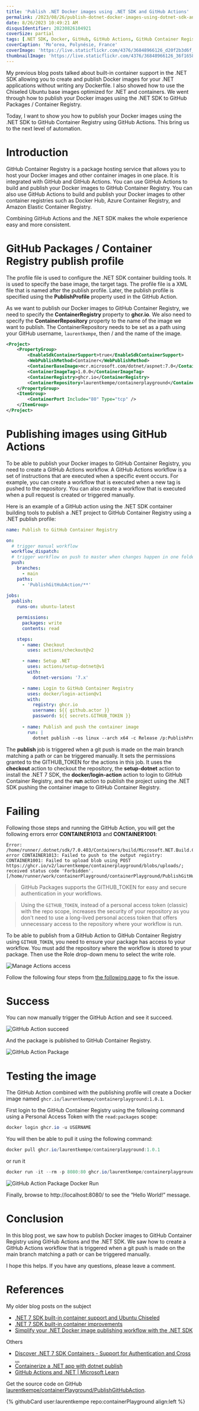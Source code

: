 ```yaml
---
title: 'Publish .NET Docker images using .NET SDK and GitHub Actions'
permalink: /2023/08/26/publish-dotnet-docker-images-using-dotnet-sdk-and-github-actions/
date: 8/26/2023 10:49:21 AM
disqusIdentifier: 20230826104921
coverSize: partial
tags: [.NET SDK, Docker, GitHub, GitHub Actions, GitHub Container Registry]
coverCaption: 'Moʻorea, Polynésie, France'
coverImage: 'https://live.staticflickr.com/4376/36848966126_d20f2b3d6f_h.jpg'
thumbnailImage: 'https://live.staticflickr.com/4376/36848966126_36f1658c9e_q.jpg'
---
```

My previous blog posts talked about built-in container support in the .NET SDK allowing you to create and publish Docker images for your .NET applications without writing any Dockerfile. I also showed how to use the Chiseled Ubuntu base images optimized for .NET and containers. We went through how to publish your Docker images using the .NET SDK to GitHub Packages / Container Registry.

Today, I want to show you how to publish your Docker images using the .NET SDK to GitHub Container Registry using GitHub Actions. This bring us to the next level of automation.
<!-- more -->
# Introduction

GitHub Container Registry is a package hosting service that allows you to host your Docker images and other container images in one place. It is integrated with GitHub and GitHub Actions. You can use GitHub Actions to build and publish your Docker images to GitHub Container Registry. You can also use GitHub Actions to build and publish your Docker images to other container registries such as Docker Hub, Azure Container Registry, and Amazon Elastic Container Registry.

Combining GitHub Actions and the .NET SDK makes the whole experience easy and more consistent.

# GitHub Packages / Container Registry publish profile

The profile file is used to configure the .NET SDK container building tools. It is used to specify the base image, the target tags. The profile file is a XML file that is named after the publish profile. Later, the publish profile is specified using the **PublishProfile** property used in the GitHub Action.

As we want to publish our Docker images to GitHub Container Registry, we need to specify the **ContainerRegistry** property to **ghcr.io**. We also need to specify the **ContainerRepository** property to the name of the image we want to publish. The ContainerRepository needs to be set as a path using your GitHub username, `laurentkempe`, then / and the name of the image.

```xml github.pubxml
<Project>
    <PropertyGroup>
        <EnableSdkContainerSupport>true</EnableSdkContainerSupport>
        <WebPublishMethod>Container</WebPublishMethod>
        <ContainerBaseImage>mcr.microsoft.com/dotnet/aspnet:7.0</ContainerBaseImage>
        <ContainerImageTag>1.0.0</ContainerImageTag>
        <ContainerRegistry>ghcr.io</ContainerRegistry>
        <ContainerRepository>laurentkempe/containerplayground</ContainerRepository>
    </PropertyGroup>
    <ItemGroup>
        <ContainerPort Include="80" Type="tcp" />
    </ItemGroup>
</Project>
```

# Publishing images using GitHub Actions

To be able to publish your Docker images to GitHub Container Registry, you need to create a GitHub Actions workflow. A GitHub Actions workflow is a set of instructions that are executed when a specific event occurs. For example, you can create a workflow that is executed when a new tag is pushed to the repository. You can also create a workflow that is executed when a pull request is created or triggered manually.

Here is an example of a GitHub action using the .NET SDK container building tools to publish a .NET project to GitHub Container Registry using a .NET publish profile:

```yaml .github/workflows/publish-to-github-container-registry.yml
name: Publish to GitHub Container Registry

on:
  # trigger manual workflow
  workflow_dispatch:
  # trigger workflow on push to master when changes happen in one folder
  push:
    branches:
      - main
    paths:
      - 'PublishGitHubAction/**'
  
jobs:
  publish:
    runs-on: ubuntu-latest

    permissions:
      packages: write
      contents: read

    steps:
      - name: Checkout
        uses: actions/checkout@v2

      - name: Setup .NET
        uses: actions/setup-dotnet@v1
        with:
          dotnet-version: '7.x'

      - name: Login to GitHub Container Registry
        uses: docker/login-action@v1
        with:
          registry: ghcr.io
          username: ${{ github.actor }}
          password: ${{ secrets.GITHUB_TOKEN }}
          
      - name: Publish and push the container image
        run: |
          dotnet publish --os linux --arch x64 -c Release /p:PublishProfile=github
```

The **publish** job is triggered when a git push is made on the main branch matching a path or can be triggered manually. It sets the permissions granted to the GITHUB_TOKEN for the actions in this job. It uses the **checkout** action to checkout the repository, the **setup-dotnet** action to install the .NET 7 SDK, the **docker/login-action** action to login to GitHub Container Registry, and the **run** action to publish the project using the .NET SDK pushing the container image to GitHub Container Registry.

# Failing

Following those steps and running the GitHub Action, you will get the following errors error **CONTAINER1013** and **CONTAINER1001**:

```log
Error: /home/runner/.dotnet/sdk/7.0.403/Containers/build/Microsoft.NET.Build.Containers.targets(201,5): error CONTAINER1013: Failed to push to the output registry: CONTAINER1001: Failed to upload blob using POST https://ghcr.io/v2/laurentkempe/containerplayground/blobs/uploads/; received status code 'Forbidden'. [/home/runner/work/containerPlayground/containerPlayground/PublishGitHubAction/PublishGitHubAction.csproj]
``` 

> GitHub Packages supports the GITHUB_TOKEN for easy and secure authentication in your workflows.

> Using the `GITHUB_TOKEN`, instead of a personal access token (classic) with the repo scope, increases the security of your repository as you don't need to use a long-lived personal access token that offers unnecessary access to the repository where your workflow is run. 

To be able to publish from a GitHub Action to GitHub Container Registry using `GITHUB_TOKEN`, you need to ensure your package has access to your workflow. You must add the repository where the workflow is stored to your package. Then use the Role drop-down menu to select the write role.

![Manage Actions access](/images/ManageActionsAccess.png)

Follow the following four steps from [the following page](https://docs.github.com/en/packages/managing-github-packages-using-github-actions-workflows/publishing-and-installing-a-package-with-github-actions#upgrading-a-workflow-that-accesses-a-registry-using-a-personal-access-token) to fix the issue.

# Success

You can now manually trigger the GitHub Action and see it succeed.

![GitHub Action succeed](/images/GitHubActionSucceed.png)

And the package is published to GitHub Container Registry.

![GitHub Action Package](/images/GitHubActionPackage.png)

# Testing the image

The GitHub Action combined with the publishing profile will create a Docker image named `ghcr.io/laurentkempe/containerplayground:1.0.1`.

First login to the GitHub Container Registry using the following command using a Personal Access Token with the `read:packages` scope:

```powershell
docker login ghcr.io -u USERNAME
```

You will then be able to pull it using the following command:

```powershell
docker pull ghcr.io/laurentkempe/containerplayground:1.0.1
```
or run it

```powershell
docker run -it --rm -p 8080:80 ghcr.io/laurentkempe/containerplayground:1.0.1
```

![GitHub Action Package Docker Run](/images/GitHubActionPackageDockerRun.png)

Finally, browse to http://localhost:8080/ to see the “Hello World!” message.

# Conclusion

In this blog post, we saw how to publish Docker images to GitHub Container Registry using GitHub Actions and the .NET SDK. We saw how to create a GitHub Actions workflow that is triggered when a git push is made on the main branch matching a path or can be triggered manually.

I hope this helps. If you have any questions, please leave a comment.

# References

My older blog posts on the subject

- [.NET 7 SDK built-in container support and Ubuntu Chiseled](https://laurentkempe.com/2022/11/14/dotnet-7-sdk-built-in-container-support-and-ubuntu-chiseled/)
- [.NET 7 SDK built-in container improvements](https://laurentkempe.com/2023/03/13/dotnet-7-sdk-built-in-container-improvements/)
- [Simplify your .NET Docker image publishing workflow with the .NET SDK](https://laurentkempe.com/2023/10/24/simplify-your-dotnet-docker-image-publishing-workflow-with-the-dotnet-sdk/)

Others

- [Discover .NET 7 SDK Containers - Support for Authentication and Cross ...](https://devblogs.microsoft.com/dotnet/updates-to-container-support-in-the-dotnet-sdk/)
- [Containerize a .NET app with dotnet publish](https://learn.microsoft.com/en-us/dotnet/core/docker/publish-as-container?pivots=dotnet-7-0)
- [GitHub Actions and .NET | Microsoft Learn](https://learn.microsoft.com/en-us/dotnet/devops/github-actions-overview)

Get the source code on GitHub [laurentkempe/containerPlayground/PublishGitHubAction](https://github.com/laurentkempe/containerPlayground/tree/main/PublishGitHubAction).

<p></p>
{% githubCard user:laurentkempe repo:containerPlayground align:left %}
